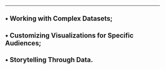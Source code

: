 ---------------------------------------------------------
• Working with Complex Datasets;
---------------------------------------------------------
• Customizing Visualizations for Specific Audiences;
---------------------------------------------------------
• Storytelling Through Data.
---------------------------------------------------------
